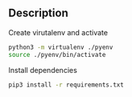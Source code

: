 ## Description

Create virutalenv and activate

```bash
python3 -m virtualenv ./pyenv
source ./pyenv/bin/activate
```

Install dependencies

```bash
pip3 install -r requirements.txt
```

